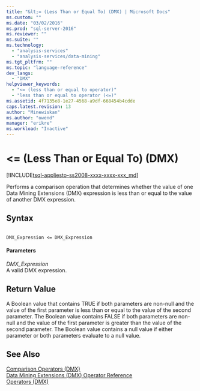 ```yaml
---
title: "&lt;= (Less Than or Equal To) (DMX) | Microsoft Docs"
ms.custom: ""
ms.date: "03/02/2016"
ms.prod: "sql-server-2016"
ms.reviewer: ""
ms.suite: ""
ms.technology: 
  - "analysis-services"
  - "analysis-services/data-mining"
ms.tgt_pltfrm: ""
ms.topic: "language-reference"
dev_langs: 
  - "DMX"
helpviewer_keywords: 
  - "<= (less than or equal to operator)"
  - "less than or equal to operator (<=)"
ms.assetid: 4f7135e8-1e27-4568-a9df-668454b4cdde
caps.latest.revision: 13
author: "Minewiskan"
ms.author: "owend"
manager: "erikre"
ms.workload: "Inactive"
---
```

# &lt;= (Less Than or Equal To) (DMX)
[!INCLUDE[tsql-appliesto-ss2008-xxxx-xxxx-xxx_md](../includes/tsql-appliesto-ss2008-xxxx-xxxx-xxx-md.md)]

  Performs a comparison operation that determines whether the value of one Data Mining Extensions (DMX) expression is less than or equal to the value of another DMX expression.  
  
## Syntax  
  
```  
  
DMX_Expression <= DMX_Expression  
```  
  
#### Parameters  
 *DMX_Expression*  
 A valid DMX expression.  
  
## Return Value  
 A Boolean value that contains TRUE if both parameters are non-null and the value of the first parameter is less than or equal to the value of the second parameter. The Boolean value contains FALSE if both parameters are non-null and the value of the first parameter is greater than the value of the second parameter. The Boolean value contains a null value if either parameter or both parameters evaluate to a null value.  
  
## See Also  
 [Comparison Operators &#40;DMX&#41;](../dmx/operators-comparison.md)   
 [Data Mining Extensions &#40;DMX&#41; Operator Reference](../dmx/data-mining-extensions-dmx-operator-reference.md)   
 [Operators &#40;DMX&#41;](../dmx/operators-dmx.md)  
  
  
